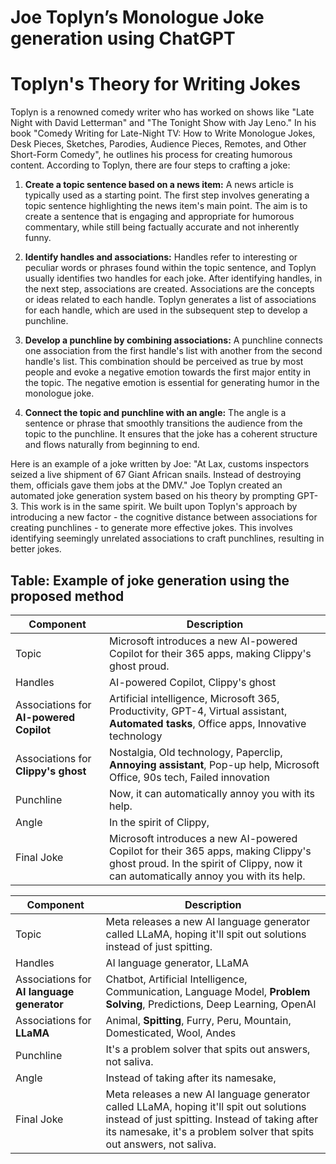 # Joe Toplyn’s Monologue Joke generation using ChatGPT

# Toplyn's Theory for Writing Jokes

Toplyn is a renowned comedy writer who has worked on shows like "Late Night with David Letterman" and "The Tonight Show with Jay Leno." In his book "Comedy Writing for Late-Night TV: How to Write Monologue Jokes, Desk Pieces, Sketches, Parodies, Audience Pieces, Remotes, and Other Short-Form Comedy", he outlines his process for creating humorous content. According to Toplyn, there are four steps to crafting a joke:

1. **Create a topic sentence based on a news item:** A news article is typically used as a starting point. The first step involves generating a topic sentence highlighting the news item's main point. The aim is to create a sentence that is engaging and appropriate for humorous commentary, while still being factually accurate and not inherently funny.

2. **Identify handles and associations:** Handles refer to interesting or peculiar words or phrases found within the topic sentence, and Toplyn usually identifies two handles for each joke. After identifying handles, in the next step, associations are created. Associations are the concepts or ideas related to each handle. Toplyn generates a list of associations for each handle, which are used in the subsequent step to develop a punchline.

3. **Develop a punchline by combining associations:** A punchline connects one association from the first handle's list with another from the second handle's list. This combination should be perceived as true by most people and evoke a negative emotion towards the first major entity in the topic. The negative emotion is essential for generating humor in the monologue joke.

4. **Connect the topic and punchline with an angle:** The angle is a sentence or phrase that smoothly transitions the audience from the topic to the punchline. It ensures that the joke has a coherent structure and flows naturally from beginning to end.

Here is an example of a joke written by Joe: "At Lax, customs inspectors seized a live shipment of 67 Giant African snails. Instead of destroying them, officials gave them jobs at the DMV." Joe Toplyn created an automated joke generation system based on his theory by prompting GPT-3. This work is in the same spirit. We built upon Toplyn's approach by introducing a new factor - the cognitive distance between associations for creating punchlines - to generate more effective jokes. This involves identifying seemingly unrelated associations to craft punchlines, resulting in better jokes.



## Table: Example of joke generation using the proposed method

| Component | Description |
| --------- | ----------- |
| Topic | Microsoft introduces a new AI-powered Copilot for their 365 apps, making Clippy's ghost proud. |
| Handles | AI-powered Copilot, Clippy's ghost |
| Associations for **AI-powered Copilot** | Artificial intelligence, Microsoft 365, Productivity, GPT-4, Virtual assistant, **Automated tasks**, Office apps, Innovative technology |
| Associations for **Clippy's ghost** | Nostalgia, Old technology, Paperclip, **Annoying assistant**, Pop-up help, Microsoft Office, 90s tech, Failed innovation |
| Punchline | Now, it can automatically annoy you with its help. |
| Angle | In the spirit of Clippy, |
| Final Joke | Microsoft introduces a new AI-powered Copilot for their 365 apps, making Clippy's ghost proud. In the spirit of Clippy, now it can automatically annoy you with its help. |

| Component | Description |
| --------- | ----------- |
| Topic | Meta releases a new AI language generator called LLaMA, hoping it'll spit out solutions instead of just spitting. |
| Handles | AI language generator, LLaMA |
| Associations for **AI language generator** | Chatbot, Artificial Intelligence, Communication, Language Model, **Problem Solving**, Predictions, Deep Learning, OpenAI |
| Associations for **LLaMA** | Animal, **Spitting**, Furry, Peru, Mountain, Domesticated, Wool, Andes |
| Punchline | It's a problem solver that spits out answers, not saliva. |
| Angle | Instead of taking after its namesake, |
| Final Joke | Meta releases a new AI language generator called LLaMA, hoping it'll spit out solutions instead of just spitting. Instead of taking after its namesake, it's a problem solver that spits out answers, not saliva. |
